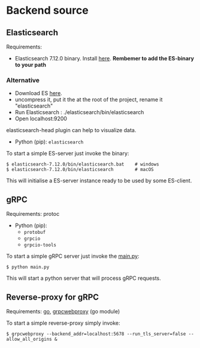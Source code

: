 # Backend source

## Elasticsearch
Requirements:
* Elasticsearch 7.12.0 binary. Install [here](https://www.elastic.co/downloads/elasticsearch). **Rembemer to add the ES-binary to your path**

### Alternative
* Download ES [here](https://www.elastic.co/downloads/elasticsearch).
* uncompress it, put it the at the root of the project, rename it "elasticsearch"
* Run Elasticsearch : ./elasticsearch/bin/elasticsearch
* Open localhost:9200

elasticsearch-head plugin can help to visualize data.

* Python (pip): `elasticsearch`

To start a simple ES-server just invoke the binary:
```shell
$ elasticsearch-7.12.0/bin/elasticsearch.bat    # windows
$ elasticsearch-7.12.0/bin/elasticsearch        # macOS
```
This will initialise a ES-server instance ready to be used by some ES-client.

## gRPC
Requirements: protoc
* Python (pip):
  * `protobuf`
  * `grpcio`
  * `grpcio-tools`

To start a simple gRPC server just invoke the [main.py](/backend/src/es/main.py):
```shell
$ python main.py
```
This will start a python server that will process gRPC requests.

## Reverse-proxy for gRPC
Requirements: [go](https://golang.org/dl), [grpcwebproxy](https://github.com/improbable-eng/grpc-web/tree/master/go/grpcwebproxy) (go module)

To start a simple reverse-proxy simply invoke:
```shell
$ grpcwebproxy --backend_addr=localhost:5678 --run_tls_server=false --allow_all_origins &
```